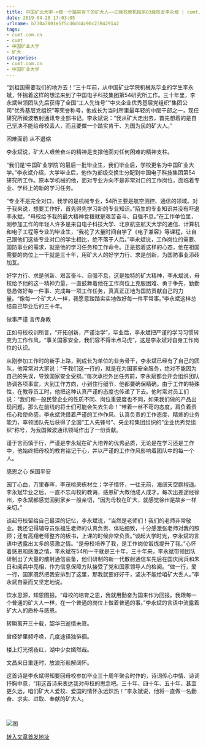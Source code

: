 ```yaml
---
title: 中国矿业大学->做一个踏实肯干的矿大人——记我校原机械系83级校友李永斌 | cumt.com.cn
date: 2019-04-28 17:03:05
urlname: b730a7001e5f5cd6dd4c90c2394291a2
tags: 
- cumt.com.cn
- cumt
- 中国矿业大学
- 矿大
categories:
- cumt.com.cn
- 中国矿业大学
---
```


“到祖国需要我们的地方去！”三十年前，从中国矿业学院机械系毕业的学生李永斌，怀揣着这样的想法来到了中国电子科技集团第54研究所工作。三十年里，李永斌带领团队先后获得了全国“工人先锋号”“中央企业优秀基层党组织”集团公司“优秀基层党组织”等荣誉称号，他成长为当时所里最年轻的中层干部之一，现任研究所微波散射通讯专业部书记。李永斌说：“我从矿大走出去，首先想着的是自己坚决不能给母校丢人，而且要做一个踏实肯干、为国为民的矿大人。”

困难面前 从不退缩

李永斌说，矿大人艰苦奋斗的精神是支撑他面对任何困难的精神支柱。

“我们是‘中国矿业学院’的最后一批毕业生，我们毕业后，学校更名为中国矿业大学。”李永斌介绍，大学毕业后，他作为部级交换生分配到中国电子科技集团第54研究所工作。原本学机械的他，面对专业方向不是非常对口的工作岗位，面临着专业、学科上的新的学习任务。

“专业不是完全对口，我学的是机械专业，54所主要是航空测控、通信的领域。对于我来说，想要工作好，首先得先学习新的专业知识。”陌生的专业知识并没有吓退李永斌，“母校给予我的最大精神食粮就是艰苦奋斗、自强不息。”在工作单位里，刚参加工作的年轻人许多是来自电子科技大学、北京航空航天大学的通信、计算机和电子工程等专业的毕业生，“我花了大量时间自学了《电子兼容》等课程，让自己跟他们这些专业对口的学生相比，绝不落于人后。”李永斌说，工作岗位的需要、国防事业的需求，就是他的学习任务和工作命令。正是抱着这样的心态，他在祖国需要的岗位上一干就是三十年，用矿大人的好学力行、求是创新，为国防事业添砖加瓦。

好学力行、求是创新、艰苦奋斗、自强不息，这是独特的矿大精神，李永斌说，母校给予他的这一精神力量，一直鼓舞着他在工作岗位上克服困难、勇于争先，勤勤恳恳做好每一件事、完成每一项工作任务，真真正正地为国防贡献自己的力量。“像每一个矿大人一样，我愿意踏踏实实地做好每一件平常事。”李永斌这样总结自己毕业后的三十年。

做事严谨 言传身教

正如母校校训所言，“开拓创新，严谨治学”，毕业后，李永斌把严谨的学习习惯转变为工作作风，“事关国家安全，我们容不得半点马虎”，这是李永斌对自身工作岗位的认识。

从刚参加工作时的新手上路，到成长为单位的业务骨干，李永斌已经有了自己的团队，他常常对大家说：“干我们这一行的，就是在为国家安全服务，绝对不能因为自己的失误，导致国家安全受损。”每次承担外出任务前，李永斌都会开会组织团队协调各项事宜，大到工作方向，小到住行细节，他都要确保精确。由于工作的特殊性，在教导员工时，他把这种认真严谨的态度也传递了下去。他时常对员工们说：“我们和一般民营企业的性质不同、岗位重要度也不同，如果我们做的产品出现问题，那么在前线的将士们可能会失去生命！”带着一丝不苟的态度，肩负着责任心和使命感，李永斌凭借着严谨的工作作风、认真负责的工作态度、精炼的业务能力，率领团队先后获得了全国“工人先锋号”、央企和集团组织的“企业优秀党组织”称号，为我国微波通讯领域作出了一份贡献。

谨于言而慎于行，严谨是李永斌在矿大培养的优秀品质，无论是在学习还是工作中，他始终把母校的教育铭记于心，并以严谨的工作作风影响着团队中的每一个人。

感恩之心 保国平安

园丁心血，万里春晖，李茂桃荣栋材立；学子情怀，一往无前，海阔天空鹏程遥。李永斌毕业之后，一直不忘母校的教诲，感恩矿大教他成人成才。每次出差途经徐州，李永斌都感觉回到家乡一般亲切，“因为母校在矿大，就感觉徐州是故乡一样亲切。”

谈起母校留给自己最深的记忆，李永斌说，“当然是老师们！我们的老师非常敬业。我还记得辅导员张福生老师的认真负责、体贴细致，十分感激张老师对我的照顾；还有高翔老师整齐的板书，上课的时候非常负责。”谈起大学时光，李永斌的言语中透露出太多的感激之情。“是母校培养了我，是工作岗位锻炼提升了我。”心怀着感恩和感激之情，李永斌在54所一干就是三十年。三十年来，李永斌带领团队研制出了大量的散射通信装备，他们研制的新一代散射通信车先后在国庆阅兵和朱日和阅兵中亮相，作为信息保障方队接受了党和国家领导人的检阅。“做一行，爱一行，国家既然把我安排到了这里，那我就要好好干，坚决不能给咱矿大丢人。”李永斌自豪而又坚定地说。

饮水思源，知恩图报。“母校的培育之恩，我就用勤奋为国来作为回报。我跟每一个普通的矿大人一样，在一个普通的岗位上做着普通的事。”李永斌的言语中流露着矿大人的质朴与感恩。

转瞬离开三十载，韶华已逝情未衰。

曾经梦里频呼唤，几度途径独徘徊。

楼上灯光彻夜红，湖中少女嫣然哉。

文昌来日重逢时，放浪形骸解阔怀。

这首诗是李永斌得知要回母校参加毕业三十周年聚会时作的，诗词传心中情、诗词抒胸中意，“用这首诗来表达我对母校的思念吧。三十年、四十年、五十年，甚至更久远，咱们矿大人爱校、爱国的情怀永远炽热！”李永斌说，他将一直做一名勤奋、求实、进取、奉献的矿大人。

  

![图](http://xwzx.cumt.edu.cn/_upload/article/images/20/de/9d6afcab481cbe954393b52a7818/2f5e7500-2bb3-4d19-b185-d7e51cd03f64.jpeg)

[转入文章首发地址](http://xwzx.cumt.edu.cn/63/9a/c521a418714/page.htm)